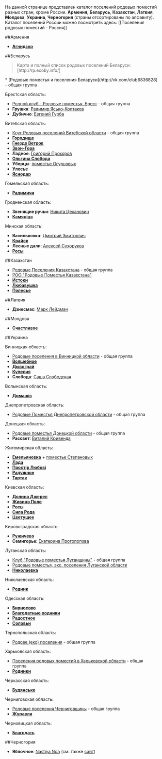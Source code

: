 На данной странице представлен каталог поселений родовых поместий разных стран, кроме России.
**Армения**, **Беларусь**, **Казахстан**, **Латвия**, **Молдова**, **Украина**, **Черногория** (страны отсортированы по алфавиту).
Каталог поселений России можно посмотреть здесь: [[Поселения родовых поместий - Россия]]

##Армения
* **[Агнидзор](http://vk.com/club8117123)**

##Беларусь
<blockquote>Карта и полный список родовых поселений Беларуси: [http://rp.ecoby.info/] 
</blockquote> 
* [Родовые поместья и поселения Беларуси](http://vk.com/club6836828) - общая группа

Брестская область: 
* [Родной клуб - Родовые поместья, Брест](http://vk.com/club14153498) - общая группа
* **Грушка**: [Радимир Ясько-Колтаков](http://vk.com/id70486672)
* **Дубично**: [Евгений Гурба](http://vk.com/id138419529) 

Витебская область:
* [Круг Родовых поселений Витебской области](http://vk.com/club61709216) - общая группа  
* **[Городище](http://vk.com/club93472280)**
* **[Гнездо Ветров](http://vk.com/club27816232)**
* **[Звон-Гора](http://vk.com/club51955229)**
* **Ладное**: [Григорий Прохоров](http://vk.com/id56040119) 
* **[Ольгина Слобода](http://vk.com/public23795640)**
* **Уберцы**: [поместье Огурцовых](http://vk.com/club70714870) 
* **[Улесье](http://vk.com/public72833509)**
* **[Яснодар](http://vk.com/public52464313)**

Гомельская область:  
* **[Радимичи](http://vk.com/club18389143)** 

Гродненская область: 
* **Звенящие ручьи**: [Никита Цеханович](http://vk.com/id30762702) 
* **[Камяніца](http://vk.com/club88638271)**

Минская область: 
* **Васильковка**: [Дмитрий Змитрович](http://vk.com/id207069197)
* **[Крайск](http://vk.com/club24858135)** 
* **Лесные дали**: [Алексей Сухоруков](http://vk.com/id53118954) 
* **[Росы](http://vk.com/club48724977)**

##Казахстан
* [Родовые Поселения Казахстана](http://vk.com/club26717398) - общая группа
* [РОО "Родовые Поместья Казахстана"](http://vk.com/club64731363)
* **[Истоки](http://vk.com/club96175553)**
* **[Любавушка](http://vk.com/club55039261)**
* **[Полесье](http://vk.com/club62517829)**

##Латвия
* **Дзиесмас**: [Марк Лейдман](http://vk.com/id13078520) 

##Молдова
* **[Счастливое](http://vk.com/club16551126)**

##Украина

Винницкая область: 
* [Родовые поселения в Винницкой области](http://vk.com/club57169991) - общая группа
* **[Волшебное](http://vk.com/club40397420)**
* **[Дывограй](http://vk.com/club10312898)** 
* **[Купелия](http://vk.com/club18113647)**
* **Слобода**: [Саша Слободская](http://vk.com/id198441110)

Волынская область:
* **[Домашів](http://vk.com/club64124938)**

Днепропетровская область:
* [Родовые Поместья Днепропетровской области](http://vk.com/club43669903) - общая группа

Донецкая область:
* [Родовые поместья Донецкой области](http://vk.com/club33752316) - общая группа
* **Рассвет**: [Виталий Кривенда](http://vk.com/id10275661) 

Житомирская область: 
* **[Емельяновка](http://vk.com/club29717302)** + [поместье Степановых](http://vk.com/public75844650)
* **[Лада](http://vk.com/club25221772)**
* **[Простір Любові](http://vk.com/prostir_lubovi_org_ua)**
* **[Радужное](http://vk.com/club111430724)**
* **[Тартак](http://vk.com/club51643792)**

Киевская область:  
* **[Долина Джерел](http://vk.com/club37827601)**
* **[Живино Поле](http://vk.com/club113389524)**
* **[Росы](http://vk.com/club33155040)**
* **[Сила Рода](http://vk.com/club58616219)**
* **[Цветущее](http://vk.com/club82234437)**

Кировоградская область:
* **[Ружичево](http://vk.com/club71651065)**
* **Семигорье**: [Екатерина Протопопова](http://vk.com/id260570456)

Луганская область:
* [Клуб "Родовые поместья Луганщины"](http://vk.com/club114625587) - общая группа
* [Родовые поместья, эко. поселения Луганской области](http://vk.com/club40758488)
* **[Николаевка](http://vk.com/club65639934)**

Николаевская область:
* **[Родник](http://vk.com/club99880317)** 

Одесская область: 
* **[Бирносово](http://vk.com/club34985860)** 
* **[Благодатные родники](http://vk.com/club28840168)** 
* **[Радостное](http://vk.com/club73057677)**
* **[Соловьи](http://vk.com/club42524841)** 

Тернопольская область:
* [Родове (еко) поселення](http://vk.com/club55688626) - общая группа

Харьковская область:
* [Поселения родовых поместий в Харьковской области](http://vk.com/club53639577) - общая группа
* **[Родники](http://vk.com/club48242706)** 

Черкасская область: 
* **[Будянське](http://vk.com/club28655496)**

Черниговская область:
* [Родовые поселения Черниговщины](http://vk.com/club16296866) - общая группа 
* **[Журавли](http://vk.com/club35789757)**

Черновицкая область: 
* **[Благодать](http://vk.com/club24513508)**

##Черногория
* **Яблочное**: [Nastiya Noa](http://vk.com/id85339999) (см. также [сайт](http://settlement.lifeislight.ru/))
